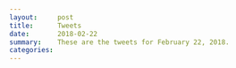 ```yaml
---
layout:     post
title:      Tweets
date:       2018-02-22
summary:    These are the tweets for February 22, 2018.
categories:
---
```


